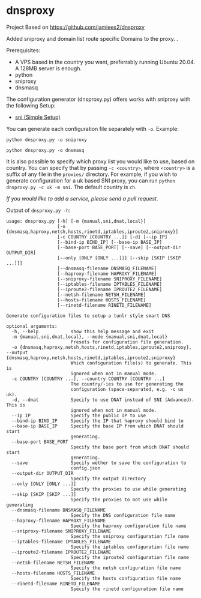 dnsproxy
========

Project Based on https://github.com/jamiees2/dnsproxy

Added sniproxy and domain list route specific Domains to the proxy.
.

Prerequisites:
- A VPS based in the country you want, preferrably running Ubuntu 20.04. A 128MB server is enough.
- python
- sniproxy
- dnsmasq


The configuration generator (dnsproxy.py) offers works with sniproxy with the following Setup:
- [sni (Simple Setup)](https://github.com/jamiees2/dnsproxy/wiki/SNI-Setup)


You can generate each configuration file separately with `-o`. Example:

```python dnsproxy.py -o sniproxy```

```python dnsproxy.py -o dnsmasq```

It is also possible to specify which proxy list you would like to use, based on country. You can specify that by passing `-c <country>`, where `<country>` is a suffix of any file in the `proxies/` directory. For example, if you wish to generate configuration for a uk based SNI proxy, you can run `python dnsproxy.py -c uk -m sni`. The default country is `ch`.


*If you would like to add a service, please send a pull request.*

Output of `dnsproxy.py -h`:
```
usage: dnsproxy.py [-h] [-m {manual,sni,dnat,local}]
                   [-o {dnsmasq,haproxy,netsh,hosts,rinetd,iptables,iproute2,sniproxy}]
                   [-c COUNTRY [COUNTRY ...]] [-d] [--ip IP]
                   [--bind-ip BIND_IP] [--base-ip BASE_IP]
                   [--base-port BASE_PORT] [--save] [--output-dir OUTPUT_DIR]
                   [--only [ONLY [ONLY ...]]] [--skip [SKIP [SKIP ...]]]
                   [--dnsmasq-filename DNSMASQ_FILENAME]
                   [--haproxy-filename HAPROXY_FILENAME]
                   [--sniproxy-filename SNIPROXY_FILENAME]
                   [--iptables-filename IPTABLES_FILENAME]
                   [--iproute2-filename IPROUTE2_FILENAME]
                   [--netsh-filename NETSH_FILENAME]
                   [--hosts-filename HOSTS_FILENAME]
                   [--rinetd-filename RINETD_FILENAME]

Generate configuration files to setup a tunlr style smart DNS

optional arguments:
  -h, --help            show this help message and exit
  -m {manual,sni,dnat,local}, --mode {manual,sni,dnat,local}
                        Presets for configuration file generation.
  -o {dnsmasq,haproxy,netsh,hosts,rinetd,iptables,iproute2,sniproxy}, --output {dnsmasq,haproxy,netsh,hosts,rinetd,iptables,iproute2,sniproxy}
                        Which configuration file(s) to generate. This is
                        ignored when not in manual mode.
  -c COUNTRY [COUNTRY ...], --country COUNTRY [COUNTRY ...]
                        The country/-ies to use for generating the
                        configuration (space-separated, e.g. -c us uk).
  -d, --dnat            Specify to use DNAT instead of SNI (Advanced). This is
                        ignored when not in manual mode.
  --ip IP               Specify the public IP to use
  --bind-ip BIND_IP     Specify the IP that haproxy should bind to
  --base-ip BASE_IP     Specify the base IP from which DNAT should start
                        generating.
  --base-port BASE_PORT
                        Specify the base port from which DNAT should start
                        generating.
  --save                Specify wether to save the configuration to
                        config.json
  --output-dir OUTPUT_DIR
                        Specify the output directory
  --only [ONLY [ONLY ...]]
                        Specify the proxies to use while generating
  --skip [SKIP [SKIP ...]]
                        Specify the proxies to not use while generating
  --dnsmasq-filename DNSMASQ_FILENAME
                        Specify the DNS configuration file name
  --haproxy-filename HAPROXY_FILENAME
                        Specify the haproxy configuration file name
  --sniproxy-filename SNIPROXY_FILENAME
                        Specify the sniproxy configuration file name
  --iptables-filename IPTABLES_FILENAME
                        Specify the iptables configuration file name
  --iproute2-filename IPROUTE2_FILENAME
                        Specify the iproute2 configuration file name
  --netsh-filename NETSH_FILENAME
                        Specify the netsh configuration file name
  --hosts-filename HOSTS_FILENAME
                        Specify the hosts configuration file name
  --rinetd-filename RINETD_FILENAME
                        Specify the rinetd configuration file name
 ```


